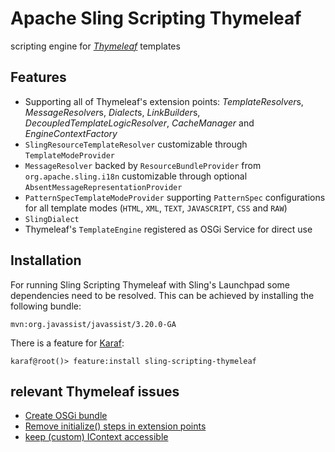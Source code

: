 Apache Sling Scripting Thymeleaf
================================

scripting engine for [_Thymeleaf_](http://www.thymeleaf.org) templates

Features
--------

* Supporting all of Thymeleaf's extension points: _TemplateResolver_﻿s, _MessageResolver_﻿s, _Dialect_﻿s, _LinkBuilder_﻿s, _DecoupledTemplateLogicResolver_, _CacheManager_﻿ and _EngineContextFactory_
* `SlingResourceTemplateResolver` customizable through `TemplateModeProvider`﻿
* `MessageResolver` backed by `ResourceBundleProvider` from `org.apache.sling.i18n` customizable through optional `AbsentMessageRepresentationProvider`﻿
* `PatternSpecTemplateModeProvider` supporting `PatternSpec` configurations for all template modes (`HTML`, `XML`, `TEXT`, `JAVASCRIPT`, `CSS` and `RAW`)
* `SlingDialect`
* Thymeleaf's `TemplateEngine` registered as OSGi Service for direct use

Installation
------------

For running Sling Scripting Thymeleaf with Sling's Launchpad some dependencies need to be resolved. This can be achieved by installing the following bundle:

    mvn:org.javassist/javassist/3.20.0-GA

There is a feature for [Karaf](https://github.com/apache/sling/tree/trunk/contrib/launchpad/karaf):

    karaf@root()> feature:install sling-scripting-thymeleaf

relevant Thymeleaf issues
-------------------------

* [Create OSGi bundle](https://github.com/thymeleaf/thymeleaf/issues/32)
* [Remove initialize() steps in extension points](https://github.com/thymeleaf/thymeleaf/issues/54)
* [keep (custom) IContext accessible](https://github.com/thymeleaf/thymeleaf/issues/388)
